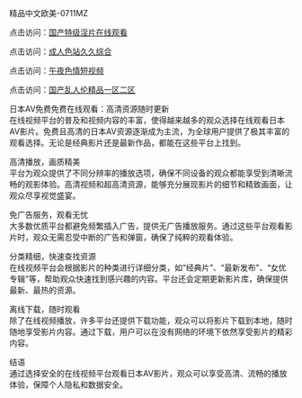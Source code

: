精品中文欧美-0711MZ  

点击访问：<a href="https://heiliaowzu4ur.pages.dev">国产特级淫片在线观看</a>  

点击访问：<a href="https://heiliaozj3tjd.pages.dev">成人色站久久综合</a>  

点击访问：<a href="https://heiliaowt0d7p.pages.dev">午夜色情短视频</a>  

点击访问：<a href="https://heiliaow5kzm.pages.dev">国产乱人伦精品一区二区</a>  

日本AV免费免费在线观看：高清资源随时更新  
在线视频平台的普及和视频内容的丰富，使得越来越多的观众选择在线观看日本AV影片。免费且高清的日本AV资源逐渐成为主流，为全球用户提供了极其丰富的观看选择。无论是经典影片还是最新作品，都能在这些平台上找到。  

高清播放，画质精美  
平台为观众提供了不同分辨率的播放选项，确保不同设备的观众都能享受到清晰流畅的观影体验。高清视频和超高清资源，能够充分展现影片的细节和精致画面，让观众尽享视觉盛宴。  

免广告服务，观看无忧  
大多数优质平台都避免频繁插入广告，提供无广告播放服务。通过这些平台观看影片时，观众无需忍受中断的广告和弹窗，确保了纯粹的观看体验。  

分类精细，快速查找资源  
在线视频平台会根据影片的种类进行详细分类，如“经典片”、“最新发布”、“女优专辑”等，帮助观众快速找到感兴趣的内容。平台还会定期更新影片库，确保提供最新、最热的资源。  

离线下载，随时观看  
除了在线视频播放，许多平台还提供下载功能，观众可以将影片下载到本地，随时随地享受影片内容。通过下载，用户可以在没有网络的环境下依然享受影片的精彩内容。  


结语  
通过选择安全的在线视频平台观看日本AV影片，观众可以享受高清、流畅的播放体验，保障个人隐私和数据安全。  

<span style="display:none;">[Canonical link]( )</span>
